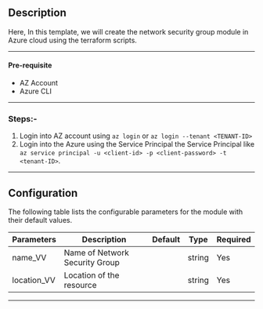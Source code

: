 ## Description

Here, In this template, we will create the network security group module in Azure cloud using the terraform scripts. 

---

#### Pre-requisite

* AZ Account
* Azure CLI

---

### Steps:-
1. Login into AZ account using `az login` or `az login --tenant <TENANT-ID>`
2. Login into the Azure using the Service Principal the Service Principal like `az service principal -u <client-id> -p <client-password> -t <tenant-ID>`.

---
 
## Configuration

The following table lists the configurable parameters for the module with their default values.

| Parameters     | Description                    | Default | Type   | Required |
|----------------|--------------------------------|---------|--------|----------|
| name_VV        | Name of Network Security Group |         | string | Yes      |  
| location_VV    | Location of the resource       |         | string | Yes      |
---

